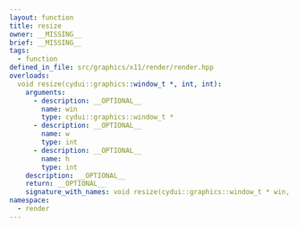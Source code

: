 ```yaml
---
layout: function
title: resize
owner: __MISSING__
brief: __MISSING__
tags:
  - function
defined_in_file: src/graphics/x11/render/render.hpp
overloads:
  void resize(cydui::graphics::window_t *, int, int):
    arguments:
      - description: __OPTIONAL__
        name: win
        type: cydui::graphics::window_t *
      - description: __OPTIONAL__
        name: w
        type: int
      - description: __OPTIONAL__
        name: h
        type: int
    description: __OPTIONAL__
    return: __OPTIONAL__
    signature_with_names: void resize(cydui::graphics::window_t * win, int w, int h)
namespace:
  - render
---
```


